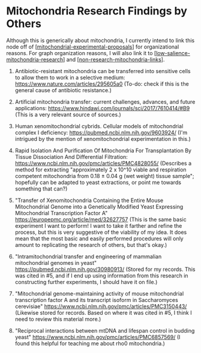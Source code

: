 # Mitochondria Research Findings by Others

Although this is generically about mitochondria, I currently intend to link this node off of [[mitochondrial-experimental-proposals]] for organizational reasons.  For graph organization reasons, I will also link it to [[low-salience-mitochondria-research]] and [[non-research-mitochondria-links]].

1.  Antibiotic-resistant mitochondria can be transferred into sensitive cells to allow them to work in a selective medium: https://www.nature.com/articles/295605a0
(To-do: check if this is the general cause of antibiotic resistance.)

2.  Artificial mitochondria transfer: current challenges, advances, and future applications: https://www.hindawi.com/journals/sci/2017/7610414/#B9
(This is a very relevant source of sources.)

3.  Human xenomitochondrial cybrids. Cellular models of mitochondrial complex I deficiency: https://pubmed.ncbi.nlm.nih.gov/9603924/
(I'm intrigued by the mention of xenomitochondrial experimentation in this.)

4.  Rapid Isolation And Purification Of Mitochondria For Transplantation By Tissue Dissociation And Differential Filtration: https://www.ncbi.nlm.nih.gov/pmc/articles/PMC4828055/
(Describes a method for extracting "approximately 2 x 10^10 viable and respiration competent mitochondria from 0.18 ± 0.04 g (wet weight) tissue sample"; hopefully can be adapted to yeast extractions, or point me towards something that can?)

5.  "Transfer of Xenomitochondria Containing the Entire Mouse Mitochondrial Genome into a Genetically Modified Yeast Expressing Mitochondrial Transcription Factor A"  https://europepmc.org/article/med/32627757
(This is the same basic experiment I want to perform!  I want to take it farther and refine the process, but this is very suggestive of the viability of my idea.  It does mean that the most basic and easily performed procedures will only amount to replicating the research of others, but that's okay.)

6. "Intramitochondrial transfer and engineering of mammalian mitochondrial genomes in yeast" https://pubmed.ncbi.nlm.nih.gov/30980913/
(Stored for my records.  This was cited in #5, and if I end up using information from this research in constructing further experiments, I should have it on file.)

7. "Mitochondrial genome-maintaining activity of mouse mitochondrial transcription factor A and its transcript isoform in Saccharomyces cerevisiae"  https://www.ncbi.nlm.nih.gov/pmc/articles/PMC3150443/
(Likewise stored for records.  Based on where it was cited in #5, I think I need to review this material more.)

8. "Reciprocal interactions between mtDNA and lifespan control in budding yeast" https://www.ncbi.nlm.nih.gov/pmc/articles/PMC6857569/
(I found this helpful for teaching me about rho0 mitochondria.)


[//begin]: # "Autogenerated link references for markdown compatibility"
[mitochondrial-experimental-proposals]: mitochondrial-experimental-proposals "Mitochondrial Experimental Proposals"
[low-salience-mitochondria-research]: low-salience-mitochondria-research "Low Salience Mitochondria Research"
[non-research-mitochondria-links]: non-research-mitochondria-links "Non Research Mitochondria Links"
[//end]: # "Autogenerated link references"
